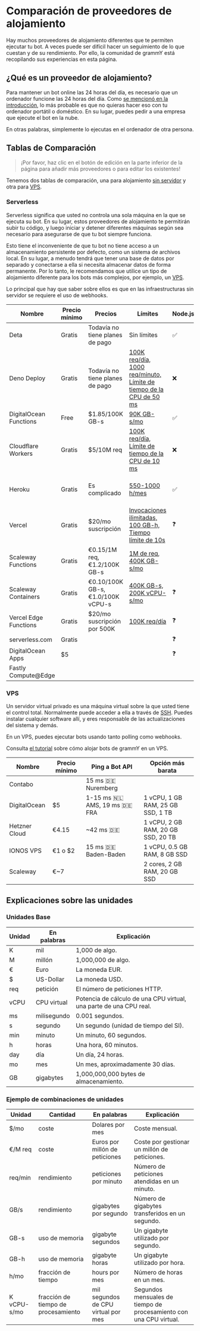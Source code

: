 # Comparación de proveedores de alojamiento

Hay muchos proveedores de alojamiento diferentes que te permiten ejecutar tu bot.
A veces puede ser difícil hacer un seguimiento de lo que cuestan y de su rendimiento.
Por ello, la comunidad de grammY está recopilando sus experiencias en esta página.

## ¿Qué es un proveedor de alojamiento?

Para mantener un bot online las 24 horas del día, es necesario que un ordenador funcione las 24 horas del día.
Como [se mencionó en la introducción](../guide/introduction.html#como-mantener-un-bot-en-funcionamiento), lo más probable es que no quieras hacer eso con tu ordenador portátil o doméstico.
En su lugar, puedes pedir a una empresa que ejecute el bot en la nube.

En otras palabras, simplemente lo ejecutas en el ordenador de otra persona.

## Tablas de Comparación

> ¡Por favor, haz clic en el botón de edición en la parte inferior de la página para añadir más proveedores o para editar los existentes!

Tenemos dos tablas de comparación, una para alojamiento [sin servidor](#serverless) y otra para [VPS](#vps).

### Serverless

Serverless significa que usted no controla una sola máquina en la que se ejecuta su bot.
En su lugar, estos proveedores de alojamiento te permitirán subir tu código, y luego iniciar y detener diferentes máquinas según sea necesario para asegurarse de que tu bot siempre funciona.

Esto tiene el inconveniente de que tu bot no tiene acceso a un almacenamiento persistente por defecto, como un sistema de archivos local.
En su lugar, a menudo tendrá que tener una base de datos por separado y conectarse a ella si necesita almacenar datos de forma permanente.
Por lo tanto, le recomendamos que utilice un tipo de alojamiento diferente para los bots más complejos, por ejemplo, un [VPS](./vps.md).

Lo principal que hay que saber sobre ellos es que en las infraestructuras sin servidor se requiere el uso de webhooks.

| Nombre                 | Precio mínimo | Precios                           | Límites                                                                                                               | Node.js | Deno | Web | Notas                                            |
| ---------------------- | ------------- | --------------------------------- | --------------------------------------------------------------------------------------------------------------------- | ------- | ---- | --- | ------------------------------------------------ |
| Deta                   | Gratis        | Todavía no tiene planes de pago   | Sin límites                                                                                                           | ✅       | ❓    | ❓   |                                                  |
| Deno Deploy            | Gratis        | Todavía no tiene planes de pago   | [100K req/día, 1000 req/minuto, Límite de tiempo de la CPU de 50 ms](https://deno.com/deploy/docs/pricing-and-limits) | ❌       | ✅    | ❌   | Beta                                             |
| DigitalOcean Functions | Free          | $1.85/100K GB-s                   | [90K GB-s/mo](https://docs.digitalocean.com/products/functions/details/pricing/)                                      | ✅       | ❌    | ❓   |                                                  |
| Cloudflare Workers     | Gratis        | $5/10M req                        | [100K req/día, Límite de tiempo de la CPU de 10 ms](https://workers.cloudflare.com/)                                  | ❌       | ❌    | ✅   |                                                  |
| Heroku                 | Gratis        | Es complicado                     | [550-1000 h/mes](https://www.heroku.com/pricing)                                                                      | ✅       | ❓    | ❓   | Tiempos de arranque largos, ¿no es recomendable? |
| Vercel                 | Gratis        | $20/mo suscripción                | [Invocaciones ilimitadas, 100 GB-h, Tiempo límite de 10s](https://vercel.com/pricing)                                 | ❓       | ❓    | ❓   | ¿No está pensado para los que no son de la web?  |
| Scaleway Functions     | Gratis        | €0.15/1M req, €1.2/100K GB-s      | [1M de req, 400K GB-s/mo](https://www.scaleway.com/en/pricing/#serverless-functions)                                  |         | ❓    | ❓   |                                                  |
| Scaleway Containers    | Gratis        | €0.10/100K GB-s, €1.0/100K vCPU-s | [400K GB-s, 200K vCPU-s/mo](https://www.scaleway.com/en/pricing/#serverless-containers)                               | ❓       | ❓    | ❓   |                                                  |
| Vercel Edge Functions  | Gratis        | $20/mo suscripción por 500K       | [100K req/día](https://vercel.com/pricing)                                                                            | ❓       | ❓    | ❓   |                                                  |
| serverless.com         | Gratis        |                                   |                                                                                                                       | ❓       | ❓    | ❓   |                                                  |
| DigitalOcean Apps      | $5            |                                   |                                                                                                                       | ❓       | ❓    | ❓   | No se ha probado                                 |
| Fastly Compute@Edge    |               |                                   |                                                                                                                       |         |      |     |                                                  |

### VPS

Un servidor virtual privado es una máquina virtual sobre la que usted tiene el control total.
Normalmente puede acceder a ella a través de [SSH](https://en.wikipedia.org/wiki/Secure_Shell).
Puedes instalar cualquier software allí, y eres responsable de las actualizaciones del sistema y demás.

En un VPS, puedes ejecutar bots usando tanto polling como webhooks.

Consulta [el tutorial](./vps.md) sobre cómo alojar bots de grammY en un VPS.

| Nombre        | Precio mínimo | Ping a Bot API                            | Opción más barata                  |
| ------------- | ------------- | ----------------------------------------- | ---------------------------------- |
| Contabo       |               | 15 ms :de: Nuremberg                      |                                    |
| DigitalOcean  | $5            | 1-15 ms :netherlands: AMS, 19 ms :de: FRA | 1 vCPU, 1 GB RAM, 25 GB SSD, 1 TB  |
| Hetzner Cloud | €4.15         | ~42 ms :de:                               | 1 vCPU, 2 GB RAM, 20 GB SSD, 20 TB |
| IONOS VPS     | €1 o $2       | 15 ms :de: Baden-Baden                    | 1 vCPU, 0.5 GB RAM, 8 GB SSD       |
| Scaleway      | €~7           |                                           | 2 cores, 2 GB RAM, 20 GB SSD       |

## Explicaciones sobre las unidades

### Unidades Base

| Unidad | En palabras | Explicación                                                        |
| ------ | ----------- | ------------------------------------------------------------------ |
| K      | mil         | 1,000 de algo.                                                     |
| M      | millón      | 1,000,000 de algo.                                                 |
| €      | Euro        | La moneda EUR.                                                     |
| $      | US-Dollar   | La moneda USD.                                                     |
| req    | petición    | El número de peticiones HTTP.                                      |
| vCPU   | CPU virtual | Potencia de cálculo de una CPU virtual, una parte de una CPU real. |
| ms     | milisegundo | 0.001 segundos.                                                    |
| s      | segundo     | Un segundo (unidad de tiempo del SI).                              |
| min    | minuto      | Un minuto, 60 segundos.                                            |
| h      | horas       | Una hora, 60 minutos.                                              |
| day    | día         | Un día, 24 horas.                                                  |
| mo     | mes         | Un mes, aproximadamente 30 días.                                   |
| GB     | gigabytes   | 1,000,000,000 bytes de almacenamiento.                             |

### Ejemplo de combinaciones de unidades

| Unidad      | Cantidad                            | En palabras                         | Explicación                                                        |
| ----------- | ----------------------------------- | ----------------------------------- | ------------------------------------------------------------------ |
| $/mo        | coste                               | Dolares por mes                     | Coste mensual.                                                     |
| €/M req     | coste                               | Euros por millón de peticiones      | Coste por gestionar un millón de peticiones.                       |
| req/min     | rendimiento                         | peticiones por minuto               | Número de peticiones atendidas en un minuto.                       |
| GB/s        | rendimiento                         | gigabytes por segundo               | Número de gigabytes transferidos en un segundo.                    |
| GB-s        | uso de memoria                      | gigabyte segundos                   | Un gigabyte utilizado por segundo.                                 |
| GB-h        | uso de memoria                      | gigabyte horas                      | Un gigabyte utilizado por hora.                                    |
| h/mo        | fracción de tiempo                  | hours por mes                       | Número de horas en un mes.                                         |
| K vCPU-s/mo | fracción de tiempo de procesamiento | mil segundos de CPU virtual por mes | Segundos mensuales de tiempo de procesamiento con una CPU virtual. |
